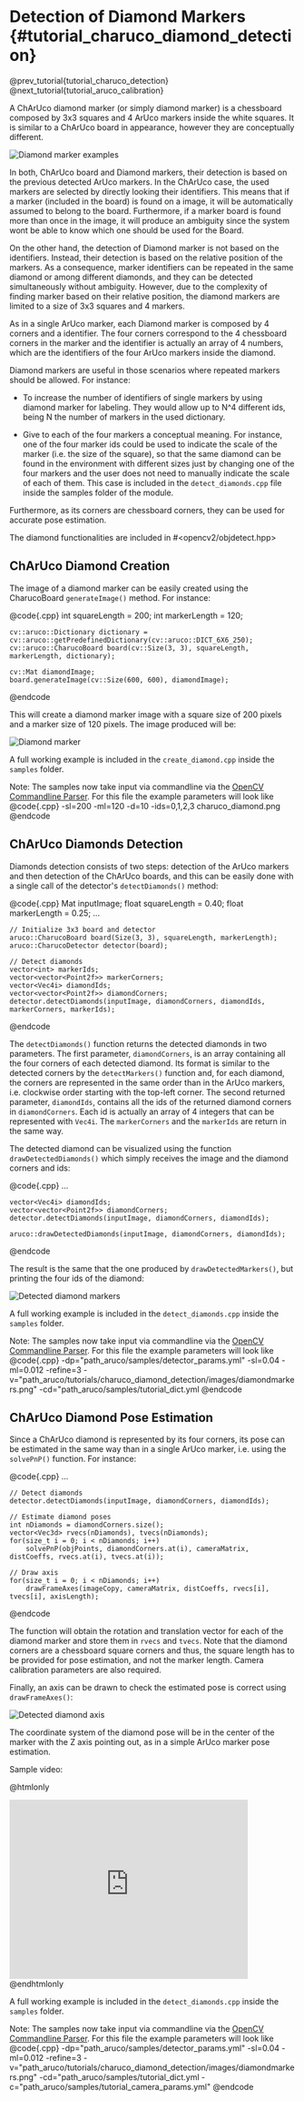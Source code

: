 Detection of Diamond Markers {#tutorial_charuco_diamond_detection}
==============================

@prev_tutorial{tutorial_charuco_detection}
@next_tutorial{tutorial_aruco_calibration}

A ChArUco diamond marker (or simply diamond marker) is a chessboard composed by 3x3 squares and 4 ArUco markers inside the white squares.
It is similar to a ChArUco board in appearance, however they are conceptually different.

![Diamond marker examples](images/diamondmarkers.png)

In both, ChArUco board and Diamond markers, their detection is based on the previous detected ArUco
markers. In the ChArUco case, the used markers are selected by directly looking their identifiers. This means
that if a marker (included in the board) is found on a image, it will be automatically assumed to belong to the board. Furthermore,
if a marker board is found more than once in the image, it will produce an ambiguity since the system wont
be able to know which one should be used for the Board.

On the other hand, the detection of Diamond marker is not based on the identifiers. Instead, their detection
is based on the relative position of the markers. As a consequence, marker identifiers can be repeated in the
same diamond or among different diamonds, and they can be detected simultaneously without ambiguity. However,
due to the complexity of finding marker based on their relative position, the diamond markers are limited to
a size of 3x3 squares and 4 markers.

As in a single ArUco marker, each Diamond marker is composed by 4 corners and a identifier. The four corners
correspond to the 4 chessboard corners in the marker and the identifier is actually an array of 4 numbers, which are
the identifiers of the four ArUco markers inside the diamond.

Diamond markers are useful in those scenarios where repeated markers should be allowed. For instance:

- To increase the number of identifiers of single markers by using diamond marker for labeling. They would allow
up to N^4 different ids, being N the number of markers in the used dictionary.

- Give to each of the four markers a conceptual meaning. For instance, one of the four marker ids could be
used to indicate the scale of the marker (i.e. the size of the square), so that the same diamond can be found
in the environment with different sizes just by changing one of the four markers and the user does not need
to manually indicate the scale of each of them. This case is included in the `detect_diamonds.cpp` file inside
the samples folder of the module.

Furthermore, as its corners are chessboard corners, they can be used for accurate pose estimation.

The diamond functionalities are included in #<opencv2/objdetect.hpp>


ChArUco Diamond Creation
------

The image of a diamond marker can be easily created using the CharucoBoard `generateImage()` method.
For instance:

@code{.cpp}
    int squareLength = 200;
    int markerLength = 120;

    cv::aruco::Dictionary dictionary = cv::aruco::getPredefinedDictionary(cv::aruco::DICT_6X6_250);
    cv::aruco::CharucoBoard board(cv::Size(3, 3), squareLength, markerLength, dictionary);

    cv::Mat diamondImage;
    board.generateImage(cv::Size(600, 600), diamondImage);
@endcode

This will create a diamond marker image with a square size of 200 pixels and a marker size of 120 pixels.
The image produced will be:

![Diamond marker](images/diamondmarker.png)

A full working example is included in the `create_diamond.cpp` inside the `samples` folder.

Note: The samples now take input via commandline via the [OpenCV Commandline Parser](http://docs.opencv.org/trunk/d0/d2e/classcv_1_1CommandLineParser.html#gsc.tab=0). For this file the example parameters will look like
@code{.cpp}
    -sl=200 -ml=120 -d=10 -ids=0,1,2,3 charuco_diamond.png
@endcode

ChArUco Diamonds Detection
------

Diamonds detection consists of two steps: detection of the ArUco markers and then detection of the ChArUco boards, and this can be easily done with a single call of the detector's `detectDiamonds()` method:

@code{.cpp}
    Mat inputImage;
    float squareLength = 0.40;
    float markerLength = 0.25;
    ...

    // Initialize 3x3 board and detector
    aruco::CharucoBoard board(Size(3, 3), squareLength, markerLength);
    aruco::CharucoDetector detector(board);

    // Detect diamonds
    vector<int> markerIds;
    vector<vector<Point2f>> markerCorners;
    vector<Vec4i> diamondIds;
    vector<vector<Point2f>> diamondCorners;
    detector.detectDiamonds(inputImage, diamondCorners, diamondIds, markerCorners, markerIds);
@endcode

The `detectDiamonds()` function returns the detected diamonds in two parameters. The first parameter, `diamondCorners`, is an array containing
all the four corners of each detected diamond. Its format is similar to the detected corners by the `detectMarkers()`
function and, for each diamond, the corners are represented in the same order than in the ArUco markers, i.e. clockwise order
starting with the top-left corner. The second returned parameter, `diamondIds`, contains all the ids of the returned
diamond corners in `diamondCorners`. Each id is actually an array of 4 integers that can be represented with `Vec4i`. The `markerCorners` and the `markerIds` are return in the same way.

The detected diamond can be visualized using the function `drawDetectedDiamonds()` which simply receives the image and the diamond
corners and ids:

@code{.cpp}
    ...

    vector<Vec4i> diamondIds;
    vector<vector<Point2f>> diamondCorners;
    detector.detectDiamonds(inputImage, diamondCorners, diamondIds);

    aruco::drawDetectedDiamonds(inputImage, diamondCorners, diamondIds);
@endcode

The result is the same that the one produced by `drawDetectedMarkers()`, but printing the four ids of the diamond:

![Detected diamond markers](images/detecteddiamonds.png)

A full working example is included in the `detect_diamonds.cpp` inside the `samples` folder.

Note: The samples now take input via commandline via the [OpenCV Commandline Parser](http://docs.opencv.org/trunk/d0/d2e/classcv_1_1CommandLineParser.html#gsc.tab=0). For this file the example parameters will look like
@code{.cpp}
    -dp="path_aruco/samples/detector_params.yml" -sl=0.04 -ml=0.012 -refine=3
    -v="path_aruco/tutorials/charuco_diamond_detection/images/diamondmarkers.png"
    -cd="path_aruco/samples/tutorial_dict.yml
@endcode

ChArUco Diamond Pose Estimation
------

Since a ChArUco diamond is represented by its four corners, its pose can be estimated in the same way than in a single ArUco marker,
i.e. using the `solvePnP()` function. For instance:

@code{.cpp}
    ...

    // Detect diamonds
    detector.detectDiamonds(inputImage, diamondCorners, diamondIds);

    // Estimate diamond poses
    int nDiamonds = diamondCorners.size();
    vector<Vec3d> rvecs(nDiamonds), tvecs(nDiamonds);
    for(size_t i = 0; i < nDiamonds; i++)
        solvePnP(objPoints, diamondCorners.at(i), cameraMatrix, distCoeffs, rvecs.at(i), tvecs.at(i));

    // Draw axis
    for(size_t i = 0; i < nDiamonds; i++)
        drawFrameAxes(imageCopy, cameraMatrix, distCoeffs, rvecs[i], tvecs[i], axisLength);
@endcode

The function will obtain the rotation and translation vector for each of the diamond marker and store them
in `rvecs` and `tvecs`. Note that the diamond corners are a chessboard square corners and thus, the square length
has to be provided for pose estimation, and not the marker length. Camera calibration parameters are also required.

Finally, an axis can be drawn to check the estimated pose is correct using `drawFrameAxes()`:

![Detected diamond axis](images/diamondsaxis.jpg)

The coordinate system of the diamond pose will be in the center of the marker with the Z axis pointing out,
as in a simple ArUco marker pose estimation.

Sample video:

@htmlonly
<iframe width="420" height="315" src="https://www.youtube.com/embed/OqKpBnglH7k" frameborder="0" allowfullscreen></iframe>
@endhtmlonly

A full working example is included in the `detect_diamonds.cpp` inside the `samples` folder.

Note: The samples now take input via commandline via the [OpenCV Commandline Parser](http://docs.opencv.org/trunk/d0/d2e/classcv_1_1CommandLineParser.html#gsc.tab=0). For this file the example parameters will look like
@code{.cpp}
    -dp="path_aruco/samples/detector_params.yml" -sl=0.04 -ml=0.012 -refine=3
    -v="path_aruco/tutorials/charuco_diamond_detection/images/diamondmarkers.png"
    -cd="path_aruco/samples/tutorial_dict.yml
    -c="path_aruco/samples/tutorial_camera_params.yml"
@endcode
